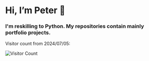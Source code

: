 # Hi, I’m Peter 👋

### I'm reskilling to Python. My repositories contain mainly portfolio projects.



Visitor count from 2024/07/05:

![Visitor Count](https://profile-counter.glitch.me/reader/count.svg)
